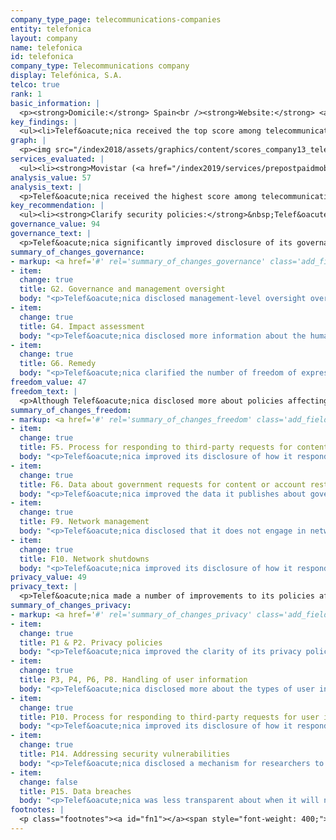 ```yaml
---
company_type_page: telecommunications-companies
entity: telefonica
layout: company
name: telefonica
id: telefonica
company_type: Telecommunications company
display: Telefónica, S.A.
telco: true
rank: 1
basic_information: | 
  <p><strong>Domicile:</strong> Spain<br /><strong>Website:</strong> <a href="http://www.telefonica.com">www.telefonica.com</a>&nbsp;</p>
key_findings: | 
  <ul><li>Telef&oacute;nica received the top score among telecommunications companies, and made the most improvements to its disclosure of policies affecting freedom of expression and privacy of any company evaluated.</li><li>Telef&oacute;nica disclosed more than all other companies about its governance and oversight over human rights issues, and was one of only three companies to disclose that it conducts human rights risk assessments on its use of automated decision-making technologies.</li><li>Telef&oacute;nica disclosed more than any telecommunications company about policies affecting freedom of expression, but still failed to disclose enough about how it handles government requests to block content and restrict user accounts.</li></ul>
graph: | 
  <p><img src="/index2018/assets/graphics/content/scores_company13_telefonica.jpg" /></p>
services_evaluated: | 
  <ul><li><strong>Movistar (<a href="/index2019/services/prepostpaidmobile/">Prepaid mobile</a>)</strong></li><li><strong>Movistar (<a href="/index2019/services/prepostpaidmobile/">Postpaid mobile</a>)</strong></li><li><strong>Movistar (<a href="/index2019/services/fixedbroadband/">Fixed-line broadband</a>)</strong></li></ul>
analysis_value: 57
analysis_text: | 
  <p>Telef&oacute;nica received the highest score among telecommunications companies in the 2019 RDR Index, disclosing more about its commitments, policies, and practices affecting freedom of expression and privacy than any of its peers.<a href="#fn1"><sup>1</sup></a> It made the most improvements of any company evaluated this year, topping Vodafone for the number one spot in this year&rsquo;s ranking.<a href="#fn2"><sup>2</sup></a> It improved its disclosure of policies affecting users&rsquo; freedom of expression and privacy, including how it handles government requests to restrict content and accounts, to shut down its networks, and to hand over user data. Still, there is room for improvement. Telef&oacute;nica should publish data about actions it takes to restrict content and accounts that violate its rules. It should also publish more information about its security policies, including how it addresses security vulnerabilities and data breaches.</p><p>&nbsp;</p><hr /><p><br /><strong>Telef&oacute;nica, S.A.</strong> provides mobile, fixed-line broadband, and other services to more than 272 million mobile customers in Spain, Latin America, and internationally.<a href="#fn3"><sup>3</sup></a></p><p><strong>Market cap:</strong> USD 44.0 billion<a href="#fn4"><sup>4</sup></a><br /><strong>BME:</strong> TEF</p>
key_recommendation: | 
  <ul><li><strong>Clarify security policies:</strong>&nbsp;Telef&oacute;nica should be more transparent about its security policies, including how it responds to data breaches and how it addresses security vulnerabilities.</li><li><strong>Clarify handling of user information:</strong>&nbsp;Telef&oacute;nica should disclose more about its handling of user information, including its data retention policies and practices.</li><li><strong>Disclose more about third-party requests:</strong>&nbsp;Telef&oacute;nica should disclose more comprehensive data about how it responds to government and private requests to restrict access to content or accounts and to hand over user data.</li></ul>
governance_value: 94
governance_text: | 
  <p>Telef&oacute;nica significantly improved disclosure of its governance and oversight over human rights issues, earning the highest score in this category of any company in the 2019 RDR Index. It earned the highest score on all six indicators in the Governance category, and stood out for disclosing the clearest grievance and remedy mechanism of any company in the entire Index (G6). Notably, Telef&oacute;nica was among the few companies evaluated to disclose that it assesses freedom of expression and privacy risks associated with enforcing its terms of service and its use of automated decision making technologies. However, it failed to disclose if it assesses risks associated with its targeted advertising practices and policies (G4).</p>
summary_of_changes_governance:
- markup: <a href='#' rel='summary_of_changes_governance' class='add_fieldset dashicons-before dashicons-plus'><span>Add fieldset</span></a>
- item:
  change: true
  title: G2. Governance and management oversight
  body: "<p>Telef&oacute;nica disclosed management-level oversight over how its policies and practices affect freedom of expression and privacy.</p>"
- item:
  change: true
  title: G4. Impact assessment
  body: "<p>Telef&oacute;nica disclosed more information about the human rights impact assessments it conducts.</p>"
- item:
  change: true
  title: G6. Remedy
  body: "<p>Telef&oacute;nica clarified the number of freedom of expression related complaints it received.</p>"
freedom_value: 47
freedom_text: | 
  <p>Although Telef&oacute;nica disclosed more about policies affecting freedom of expression than any other telecommunications company evaluated, it still fell short in key areas. The operating company Telef&oacute;nica Spain&rsquo;s terms of service were somewhat difficult to find and understand (F1), and it was not clear whether users would be directly notified of changes (F2).<a href="#fn5"><sup>5</sup></a> Telef&oacute;nica improved its disclosure of how it responds to government requests, including those submitted by governments in foreign jurisdictions, but was less transparent about how it responds to requests it receives through private processes (F5). Telef&oacute;nica provided some data about government requests it received and complied with (F6), but no data about requests received through private processes (F7).</p><p>Telef&oacute;nica Spain was one of only two companies to commit to upholding net neutrality principles (F9). The company only partially disclosed the reasons why it may shut down or restrict access to its networks or certain protocols, though it was the only company to disclose both the number of requests it received and with which it complied (F10).</p>
summary_of_changes_freedom:
- markup: <a href='#' rel='summary_of_changes_freedom' class='add_fieldset dashicons-before dashicons-plus'><span>Add fieldset</span></a>
- item:
  change: true
  title: F5. Process for responding to third-party requests for content or account restriction
  body: "<p>Telef&oacute;nica improved its disclosure of how it responds to government requests to restrict access to content or accounts.</p>"
- item:
  change: true
  title: F6. Data about government requests for content or account restriction
  body: "<p>Telef&oacute;nica improved the data it publishes about government requests to restrict access to content and accounts.</p>"
- item:
  change: true
  title: F9. Network management
  body: "<p>Telef&oacute;nica disclosed that it does not engage in network management practices for reasons beyond assuring the quality of service and reliability of the network.</p>"
- item:
  change: true
  title: F10. Network shutdowns
  body: "<p>Telef&oacute;nica improved its disclosure of how it responds to government requests to shut down its networks.</p>"
privacy_value: 49
privacy_text: | 
  <p>Telef&oacute;nica made a number of improvements to its policies affecting privacy, but still lacked disclosure in a number of areas. Telef&oacute;nica Spain revealed more than most of its peers about how it handles user information (P3-P8)&mdash;and made some key improvements&mdash;but could do more to clearly explain what user data it shares with third parties (P4), and options users have to control what data it collects and uses, including for purposes of targeted advertising (P7). It disclosed some information about its data retention policies, but did not disclose how long it retains personal data once users terminate their accounts (P6).</p><p>Telef&oacute;nica was more transparent than most of its peers about how it handles government and private requests for user information (P10-P11). It clarified its process for responding to government requests for user data, including those submitted by foreign governments (P10), and provided some data on government requests for user information, though this data could be more comprehensive (P11). But like most companies in the Index, it lacked transparency about how it handles private requests for user information (P10, P11)&mdash;and did not disclose if it notifies users when government entities or other types of third parties request information (P12).</p><p>Telef&oacute;nica Spain disclosed less than Deutsche Telekom, Vodafone UK, and AT&amp;T about its security policies and practices (P13-P18). It disclosed that it has an internal security audit team, but failed to clearly disclose whether it limits or monitors employee access to user data (P13). It improved its disclosure of how it addresses security vulnerabilities by disclosing a program allowing researchers to report vulnerabilities (P14). However, the company lost points in this year&rsquo;s Index for disclosing less clear information about its policies for responding to data breaches (P15).</p>
summary_of_changes_privacy:
- markup: <a href='#' rel='summary_of_changes_privacy' class='add_fieldset dashicons-before dashicons-plus'><span>Add fieldset</span></a>
- item:
  change: true
  title: P1 & P2. Privacy policies
  body: "<p>Telef&oacute;nica improved the clarity of its privacy policies and its commitment to notify users of changes.</p>"
- item:
  change: true
  title: P3, P4, P6, P8. Handling of user information
  body: "<p>Telef&oacute;nica disclosed more about the types of user information it collects, provided commitment to minimize data collection, clarified some aspects of its data retention policies, and clarified options users have to obtain a copy of their user information.</p>"
- item:
  change: true
  title: P10. Process for responding to third-party requests for user information
  body: "<p>Telef&oacute;nica improved its disclosure of how it responds to government requests for user information.</p>"
- item:
  change: true
  title: P14. Addressing security vulnerabilities
  body: "<p>Telef&oacute;nica disclosed a mechanism for researchers to submit security vulnerabilities.</p>"
- item:
  change: false
  title: P15. Data breaches
  body: "<p>Telef&oacute;nica was less transparent about when it will notify data subjects in the event of a data breach.</p>"
footnotes: | 
  <p class="footnotes"><a id="fn1"></a><span style="font-weight: 400;">[1]</span> The research period for the 2019 Index ran from January 13, 2018 to February 8, 2019. Policies that came into effect after February 8, 2019 were not evaluated in this Index.</p><p class="footnotes"><a id="fn2"></a><span style="font-weight: 400;">[2]</span> For Telef&oacute;nica&rsquo;s performance in the 2018 Index, see: <a href="/index2018/companies/telefonica">https://rankingdigitalrights.org/index2018/companies/telefonica</a>&nbsp;</p><p class="footnotes"><a id="fn3"></a><span style="font-weight: 400;">[3]</span> &ldquo;Telef&oacute;nica in Numbers - FY2017&rdquo; (Telef&oacute;nica), Accessed January 15, 2019, <a href="https://www.telefonica.com/documents/153952/142035615/Telefonica-in-numbers-FY-2017.pdf/83eb9de4-42e5-a285-dfdb-581307080a4f">https://www.telefonica.com/documents/153952/142035615/Telefonica-in-numbers-FY-2017.pdf/83eb9de4-42e5-a285-dfdb-581307080a4f</a>&nbsp;</p><p class="footnotes"><a id="fn4"></a><span style="font-weight: 400;">[4]</span> Bloomberg Markets, Accessed April 18, 2019, <a href="https://www.bloomberg.com/quote/TEF:SM">https://www.bloomberg.com/quote/TEF:SM</a>&nbsp;</p><p class="footnotes"><a id="fn5"></a><span style="font-weight: 400;">[5]</span> For most indicators in the Freedom of Expression and Privacy categories, RDR evaluates the operating company of the home market, in this case Telef&oacute;nica Spain.</p>
---
```

